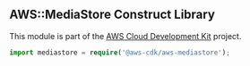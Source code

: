## AWS::MediaStore Construct Library

This module is part of the [AWS Cloud Development Kit](https://github.com/awslabs/aws-cdk) project.

```ts
import mediastore = require('@aws-cdk/aws-mediastore');
```

